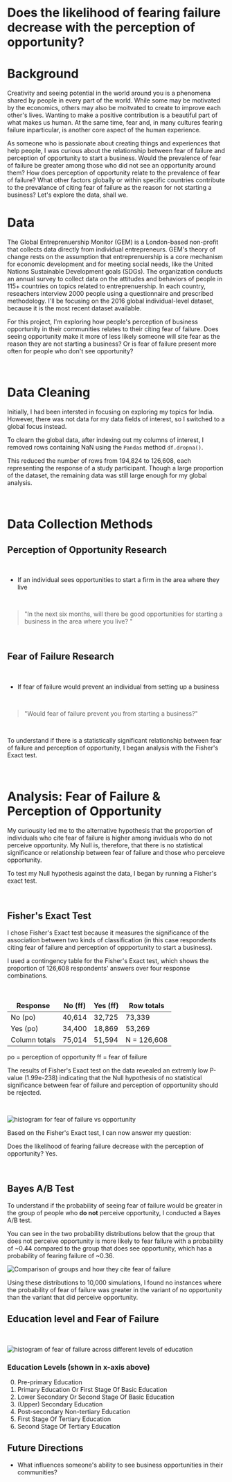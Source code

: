 # Does the likelihood of fearing failure decrease with the perception of opportunity?

# Background
Creativity and seeing potential in the world around you is a phenomena shared by people in every part of the world. While some may be motivated by the economics, others may also be moitvated to create to improve each other's lives. Wanting to make a positive contribution is a beautiful part of what makes us human. At the same time, fear and, in many cultures fearing failure inparticular, is another core aspect of the human experience. 

As someone who is passionate about creating things and experiences that help people, I was curious about the relationship between fear of failure and perception of opportunity to start a business. Would the prevalence of fear of failure be greater among those who did not see an opportunity around them? How does perception of opportunity relate to the prevalence of fear of failure? What other factors globally or within specific countries contribute to the prevalance of citing fear of failure as the reason for not starting a business? Let's explore the data, shall we.

# Data

The Global Entreprenuership Monitor (GEM) is a London-based non-profit that collects data directly from individual entrepreneurs. GEM's theory of change rests on the assumption that entreprenuership is a core mechanism for economic development and for meeting social needs, like the United Nations Sustainable Development goals (SDGs). The organization conducts an annual survey to collect data on the attitudes and behaviors of people in 115+ countries on topics related to entreprenuership. In each country, reseachers interview 2000 people using a questionnaire and prescribed methodology. I'll be focusing on the 2016 global individual-level dataset, because it is the most recent dataset available. 

For this project, I'm exploring how people's perception of business opportunity in their communities relates to their citing fear of failure. Does seeing opportunity make it more of less likely someone will site fear as the reason they are not starting a business? Or is fear of failure present more often for people who don't see opportunity? 

<br>

# Data Cleaning

Initially, I had been intersted in focusing on exploring my topics for India. However, there was not data for my data fields of interest, so I switched to a global focus instead.

To clearn the global data, after indexing out my columns of interest, I removed rows containing NaN using the <code>Pandas</code> method <code>df.dropna()</code>. 

This reduced the number of rows from 194,824 to 126,608, each representing the response of a study participant. Though a large proportion of the dataset, the remaining data was still large enough for my global analysis. 

<br>

# Data Collection Methods

## Perception of Opportunity Research
<br>

* If an individual sees opportunities to start a firm in the area where they live

<br>

>"In the next six months, will there be good opportunities for starting a business in the area where you live? "

<br>

## Fear of Failure Research 

<br>


* If fear of failure would prevent an individual from setting up a business

<br>

>"Would fear of failure prevent you from starting a business?"

<br>

To understand if there is a statistically significant relationship between fear of failure and perception of opportunity, I began analysis with the Fisher's Exact test. 

<br>

# Analysis: Fear of Failure & Perception of Opportunity

My curiousity led me to the alternative hypothesis that the proportion of individuals who cite fear of failure is higher among inviduals who do not perceive opportunity. My Null is, therefore, that there is no statistical significance or relationship between fear of failure and those who perceieve opportunity.

To test my Null hypothesis against the data, I began by running a Fisher's exact test.

<br>

## Fisher's Exact Test

I chose Fisher's Exact test because it measures the significance of the association between two kinds of classification (in this case respondents citing fear of failure and perception of oppportunity to start a business).

I used a contingency table for the Fisher's Exact test, which shows the proportion of 126,608 respondents' answers over four response combinations. 

<br>

<table>
  <thead>
    <tr>
    </tr>
    <tr>
      <th>Response</th>
      <th>No (ff)</th>
      <th>Yes (ff)</th>
      <th>Row totals</th>
    </tr>
  </thead>
  <tbody>
    <tr>
    <td>No (po)</td>
      <td>40,614</td>
      <td>32,725</td>
      <td>73,339</td>
    </tr>
    <tr>
      <td>Yes (po)</td>
      <td>34,400</td>
      <td>18,869</td>
      <td>53,269</td>
    </tr>
    <tr>
      <td>Column totals</td>
      <td>75,014</td>
      <td>51,594</td>
      <td>N = 126,608</td>
    </tr>
  </tbody>
</table>

po = perception of opportunity
ff = fear of failure

The results of Fisher's Exact test on the data revealed an extremly low P-value (1.99e-238) indicating that the Null hypothesis of no statistical significance between fear of failure and perception of opportuniity should be rejected.

<br>

![histogram for fear of failure vs opportunity](img/fisher_hist.png)


Based on the Fisher's Exact test, I can now answer my question:
<br>

Does the likelihood of fearing failure decrease with the perception of opportunity? Yes.

<br>

## Bayes A/B Test

To understand if the probability of seeing fear of failure would be greater in the group of people who <strong> do not</strong> perceive opportunity, I conducted a Bayes A/B test. 

You can see in the two probability distributions below that the group that does not perceive opportunity is more likely to fear failure with a probability of ~0.44 compared to the group that does see opportunity, which has a probability of fearing failure of ~0.36.

![Comparison of groups and how they cite fear of failure](img/Bayes_AB_prob.png)

Using these distributions to 10,000 simulations, I found no instances where the probability of fear of failure was greater in the variant of no opportunity than the variant that did perceive opportunity.

## Education level and Fear of Failure

<br>

![histogram of fear of failure across different levels of education](img/Fear_education.png)

### Education Levels (shown in x-axis above)
0. Pre-primary Education
1. Primary Education Or First Stage Of Basic Education
2. Lower  Secondary Or Second Stage Of Basic Education
3. (Upper) Secondary Education
4. Post-secondary Non-tertiary Education
5. First Stage Of Tertiary Education
6. Second Stage Of Tertiary Education

## Future Directions

* What influences someone's ability to see business opportunities in their communities? 


